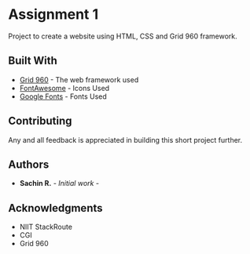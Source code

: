 # Assignment 1

Project to create a website using HTML, CSS and Grid 960 framework.


## Built With

* [Grid 960](https://960.gs/) - The web framework used
* [FontAwesome](https://fontawesome.com/) - Icons Used
* [Google Fonts](https://fonts.google.com/) - Fonts Used

## Contributing

Any and all feedback is appreciated in building this short project further.

## Authors

* **Sachin R.** - *Initial work* - 

## Acknowledgments

* NIIT StackRoute
* CGI
* Grid 960

